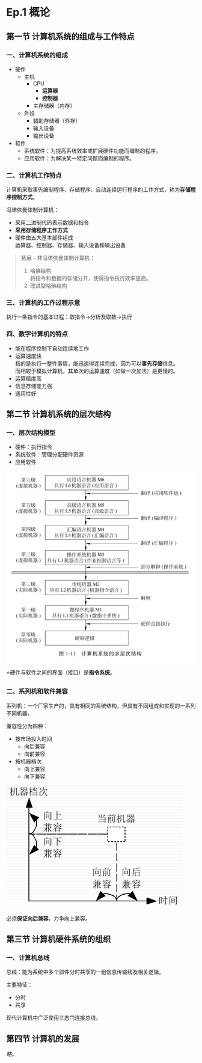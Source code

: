 # Ep.1 概论

## 第一节 计算机系统的组成与工作特点

### 一、计算机系统的组成

* 硬件
  * 主机
    * CPU
      * **运算器**
      * **控制器**
    * 主存储器（内存）
  * 外设
    * 辅助存储器（外存）
    * 输入设备
    * 输出设备
* 软件
  * 系统软件：为提高系统效率或扩展硬件功能而编制的程序。
  * 应用软件：为解决某一特定问题而编制的程序。

### 二、计算机工作特点

计算机采取事先编制程序、存储程序、自动连续运行程序的工作方式，称为**存储程序控制方式**。

冯诺依曼体制计算机：

* 采用二进制代码表示数据和指令
* **采用存储程序工作方式**
* 硬件由五大基本部件组成  
  运算器、控制器、存储器、输入设备和输出设备

> 拓展 - 非冯诺依曼体制计算机：
>
> 1. 哈佛结构  
>    将指令和数据的存储分开，使得指令执行效率提高。
> 2. 改进型哈佛结构  

### 三、计算机的工作过程示意

执行一条指令的基本过程：取指令→分析及取数→执行

### 四、数字计算机的特点

* 能在程序控制下自动连续地工作
* 运算速度快  
  指的是执行一整件事情，能迅速得连续完成，因为可以**事先存储**信息。  
  而相较于模拟计算机，其单次的运算速度（如做一次加法）是更慢的。
* 运算精度高
* 信息存储能力强
* 通用性好

## 第二节 计算机系统的层次结构

### 一、层次结构模型

* 硬件：执行指令
* 系统软件：管理分配硬件资源
* 应用软件

![图 1](images/Introduction--02-28_11-15-50.png)  

⭐硬件与软件之间的界面（接口）是**指令系统**。

### 二、系列机和软件兼容

系列机：一个厂家生产的，具有相同的系统结构，但具有不同组成和实现的一系列不同机器。

兼容性分为四种：

* 按市场投入时间
  * 向后兼容
  * 向前兼容
* 按机器档次
  * 向上兼容
  * 向下兼容

![图 1](images/Introduction--03-06_14-58-14.png)

必须**保证向后兼容**，力争向上兼容。

## 第三节 计算机硬件系统的组织

### 一、计算机总线

总线：能为系统中多个部件分时共享的一组信息传输线及相关逻辑。

主要特征：

* 分时
* 共享

现代计算机中广泛使用三态门连接总线。

## 第四节 计算机的发展

*略。*
